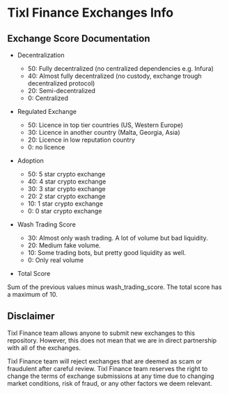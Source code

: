 # Tixl Finance Exchanges Info

## Exchange Score Documentation

- Decentralization
  - 50: Fully decentralized (no centralized dependencies e.g. Infura)
  - 40: Almost fully decentralized (no custody, exchange trough decentralized protocol)
  - 20: Semi-decentralized
  - 0: Centralized

- Regulated Exchange
  - 50: Licence in top tier countries (US, Western Europe)
  - 30: Licence in another country (Malta, Georgia, Asia)
  - 20: Licence in low reputation country
  - 0: no licence

- Adoption
  - 50: 5 star crypto exchange
  - 40: 4 star crypto exchange
  - 30: 3 star crypto exchange
  - 20: 2 star crypto exchange
  - 10: 1 star crypto exchange
  - 0: 0 star crypto exchange
  
- Wash Trading Score
  - 30: Almost only wash trading. A lot of volume but bad liquidity.
  - 20: Medium fake volume.
  - 10: Some trading bots, but pretty good liquidity as well.
  - 0: Only real volume  

- Total Score

Sum of the previous values minus wash_trading_score. The total score has a maximum of 10.

## Disclaimer
Tixl Finance team allows anyone to submit new exchanges to this repository. However, this does not mean that we are in direct partnership with all of the exchanges.

Tixl Finance team will reject exchanges that are deemed as scam or fraudulent after careful review.
Tixl Finance team reserves the right to change the terms of exchange submissions at any time due to changing market conditions, risk of fraud, or any other factors we deem relevant.
